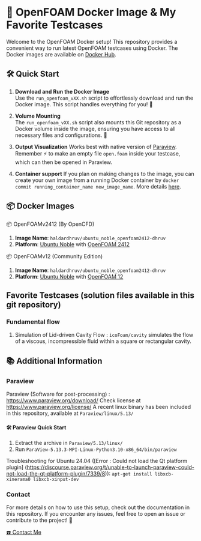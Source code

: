 # 🚀 OpenFOAM Docker Image & My Favorite Testcases

Welcome to the OpenFOAM Docker setup! This repository provides a convenient way to run latest OpenFOAM testcases using Docker. The Docker images are available on [Docker Hub](https://hub.docker.com/u/haldardhruv).

## 🛠️ Quick Start

1. **Download and Run the Docker Image**  
   Use the `run_openfoam_vXX.sh` script to effortlessly download and run the Docker image. This script handles everything for you! 🎉

2. **Volume Mounting**  
   The `run_openfoam_vXX.sh` script also mounts this Git repository as a Docker volume inside the image, ensuring you have access to all necessary files and configurations. 📂

3. **Output Visualization**
   Works best with native version of [Paraview](https://www.paraview.org/download/). Remember ⚡ to make an empty file `open.foam` inside your testcase, which can then be opened in Paraview.

4. **Container support**
   If you plan on making changes to the image, you can create your own image from a running Docker container by `docker commit running_container_name new_image_name`. More details [here](https://docs.docker.com/reference/cli/docker/container/commit/).

## 📦 Docker Images

📦 OpenFOAMv2412 (By OpenCFD)
1. **Image Name**: `haldardhruv/ubuntu_noble_openfoam2412-dhruv`
2. **Platform**: [Ubuntu Noble](https://releases.ubuntu.com/noble/) with [OpenFOAM 2412](https://www.openfoam.com/news/main-news/openfoam-v2412)

📦 OpenFOAMv12 (Community Edition)
1. **Image Name**: `haldardhruv/ubuntu_noble_openfoam2412-dhruv`
2. **Platform**: [Ubuntu Noble](https://releases.ubuntu.com/noble/) with [OpenFOAM 12](https://openfoam.org/version/12/)

## Favorite Testcases (solution files available in this git repository)
### Fundamental flow 
1. Simulation of Lid-driven Cavity Flow : `icoFoam/cavity` simulates the flow of a viscous, incompressible fluid within a square or rectangular cavity.


## 📚 Additional Information

### Paraview 
Paraview (Software for post-processing) : https://www.paraview.org/download/
Check license at https://www.paraview.org/license/
A recent linux binary has been included in this repository, available at `Paraview/linux/5.13/`

#### 🛠️ Paraview Quick Start
1. Extract the archive in `Paraview/5.13/linux/`
2. Run `ParaView-5.13.3-MPI-Linux-Python3.10-x86_64/bin/paraview`

Troubleshooting for Ubuntu 24.04 ([Error : Could not load the Qt platform plugin] (https://discourse.paraview.org/t/unable-to-launch-paraview-could-not-load-the-qt-platform-plugin/7339/8)): `apt-get install libxcb-xinerama0 libxcb-xinput-dev`

### Contact
For more details on how to use this setup, check out the documentation in this repository. If you encounter any issues, feel free to open an issue or contribute to the project! 🤝

[☎️ Contact Me](https://dhruvhaldar.vercel.app/about)